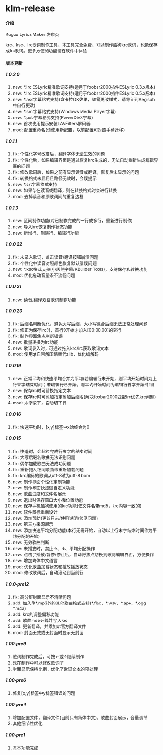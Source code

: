 # klm-release

#### 介绍

Kugou Lyrics Maker 发布页

krc、ksc、lrc歌词制作工具，本工具完全免费，可以制作酷狗krc歌词，也能保存成lrc歌词。更多方便的功能请在软件中体验

#### 版本更新

##### 1.0.2.0

1.  new: \*.lrc ESLyric精准歌词支持(适用于foobar2000插件ESLyric 0.3.x版本)
2.  new: \*.lrc ESLyric精准歌词支持(适用于foobar2000插件ESLyric 0.5.x版本)
3.  new: \*.ass字幕格式支持(含卡拉OK效果，如需更改样式，请导入到Aegisub中自行更改)
4.  new: \*.smi字幕格式支持(Windows Media Player字幕)
5.  new: \*.psb字幕格式支持(PowerDivX字幕)
6.  new: 首次使用提示安装LAVFilters解码器
7.  mod: 配置重命名(请使用新配置，以前配置可对照手动迁移)

##### 1.0.1.1

1.  fix: 个性化字号改变后，翻译字体无法生效的问题
2.  fix: 个性化后，如果编辑界面是通过恢复krc生成的，无法自动重新生成编辑界面的问题
3.  fix: 修改歌词后，如果之前有显示读音或翻译，恢复后未显示的问题
4.  fix: 转换格式未启用且路径无效时，会误提示
5.  new: \*.srt字幕格式支持
6.  new: 如果存在读音或翻译，则在转换格式时会进行转换
7.  mod: 去掉读音和原歌词间的重复边框

##### 1.0.1.0

1.  new: 区间制作功能(对已制作完成的一行或多行，重新进行制作)
2.  new: 导入krc恢复制作状态功能
3.  new: 新增行、删除行、编辑行功能

##### 1.0.0.22

1.  fix: 未录入歌词，点击读音/翻译按钮崩溃问题
2.  fix: 个性化中读音对照颜色恢复默认错误问题
3.  new: \*.ksc格式支持(小灰熊字幕/KBuilder Tools)，支持保存和转换功能
4.  mod: 优化拖动音量条不流畅问题

##### 1.0.0.21

1.  new: 读音/翻译双语歌词制作功能

##### 1.0.0.20

1.  fix: 后缀名判断优化，避免大写后缀、大小写混合后缀无法正常处理问题
2.  fix: 修正为保存lrc时，首行0开始才加入\[00:00.00\]的空行
3.  fix: 制作界面焦点判断错误
4.  new: 批量转换为lrc功能
5.  new: 歌词录入时，可通过拖入krc/lrc获取歌词文本
6.  mod: 使用qt自带解压缩替代zlib，优化编解码

##### 1.0.0.19

1.  new: 正常平均和快速平均合并为平均(若编辑行未开始，则平均开始时间为上行末字结束时间；若编辑行已开始，则平均开始时间为编辑行首字开始时间)
2.  new: 保存lrc时可替换指定文本
3.  new: 保存lrc时可添加指定附加后缀名(解决foobar2000匹配lrc优先krc问题)
4.  mod: 末字按下，自动切下行

##### 1.0.0.16

1.  fix: 快速平均时，\[x,y\]标签中x始终会为0

##### 1.0.0.15

1.  fix: 快退时，会超过完成行末字的结束时间
2.  fix: 大写后缀名歌曲无法识别问题
3.  fix: 偶尔加载歌曲无法成功问题
4.  fix: 重新拖入相同歌曲未重新加载问题
5.  fix: krc编码的歌词从utf-8改为utf-8 bom
6.  new: 制作界面个性化定制功能
7.  new: 制作界面快捷键自定义功能
8.  new: 歌曲进度和文件名展示
9.  new: 退出时保存窗口大小和位置功能
10.  new: 保存手机酷狗使用的krc功能(仅文件名带md5，krc内容一致的)
11.  new: 软件图标重新设计
12.  new: 添加帮助(更新日志/使用说明/常见问题)
13.  new: 第三方来源展示
14.  new: 添加快速平均分配功能(本行无需开始，自动以上行末字结束时间作为平均分配的开始)
15.  new: 无效歌曲判断
16.  new: 未播放时，禁止→、↓、平均分配操作
17.  new: 点击了播放/暂停/停止后，自动将焦点切换到歌词编辑界面，方便操作
18.  new: 增加繁体中文语言
19.  mod: 优化歌曲加载状态和播放播放状态
20.  mod: 修改歌词后，自动滚动到当前行

##### 1.0.0-pre12

1.  fix: 高分屏封面显示不清晰问题
2.  add: 加入除\*.mp3外的其他歌曲格式支持(\*.flac、\*.wav、\*.ape、\*.ogg、\*.m4a)
3.  add: krc的调整偏移功能
4.  add: 歌曲md5计算并写入krc
5.  add: 更新翻译，并添加qt官方翻译文件
6.  mod: 封面无效或无封面时显示无封面

##### 1.00-pre9

1.  歌词制作完成后，可按←或↑继续制作
2.  现在制作中可以修改歌词了
3.  封面显示保持比例，优化了歌词文本的预处理

##### 1.00-pre6

1.  修复\[x,y\]标签中y标签错误的问题

##### 1.00-pre4

1.  增加配置文件，翻译文件(目前只有简体中文)，歌曲封面展示，音量调节
2.  其他细节性优化

##### 1.00-pre1

1.  基本功能完成
